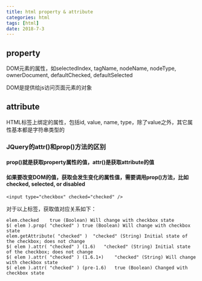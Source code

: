 ```yaml
---
title: html property & attribute
categories: html
tags: [html]
date: 2018-7-3
--- 
```

## property

DOM元素的属性，如selectedIndex, tagName, nodeName, nodeType, ownerDocument, defaultChecked, defaultSelected

DOM是提供给js访问页面元素的对象

## attribute

HTML标签上绑定的属性，包括id, value, name, type，除了value之外，其它属性基本都是字符串类型的

### JQuery的attr()和prop()方法的区别

#### prop()就是获取property属性的值，attr()是获取attribute的值

#### 如果要改变DOM的值，获取会发生变化的属性值，需要调用prop()方法，比如checked, selected, or disabled


```
<input type="checkbox" checked="checked" />
```

对于以上标签，获取值对应关系如下：

```
elem.checked	true (Boolean) Will change with checkbox state
$( elem ).prop( "checked" )	true (Boolean) Will change with checkbox state
elem.getAttribute( "checked" )	"checked" (String) Initial state of the checkbox; does not change
$( elem ).attr( "checked" ) (1.6)	"checked" (String) Initial state of the checkbox; does not change
$( elem ).attr( "checked" ) (1.6.1+)	"checked" (String) Will change with checkbox state
$( elem ).attr( "checked" ) (pre-1.6)	true (Boolean) Changed with checkbox state
```
